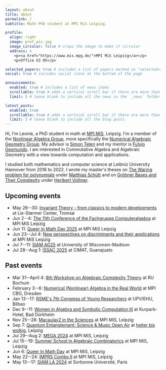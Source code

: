 ```yaml
---
layout: about
title: about
permalink: /
subtitle: Math PhD student at MPI MiS Leipzig.

profile:
  align: right
  image: prof_pic.jpg
  image_circular: false # crops the image to make it circular
  address: >
    <p><a href="https://www.mis.mpg.de/">MPI MiS Leipzig</a></p>
    <p>Office G3 05</p>

selected_papers: true # includes a list of papers marked as "selected={true}"
social: true # includes social icons at the bottom of the page

announcements:
  enabled: true # includes a list of news items
  scrollable: true # adds a vertical scroll bar if there are more than 3 news items
  limit: 5 # leave blank to include all the news in the `_news` folder

latest_posts:
  enabled: true
  scrollable: true # adds a vertical scroll bar if there are more than 3 new posts items
  limit: 3 # leave blank to include all the blog posts
---
```


Hi, I'm Leonie, a PhD student in math at [MPI MiS](https://www.mis.mpg.de/), Leipzig. I'm a member of the [Nonlinear Algebra Group](https://www.mis.mpg.de/nonlinear-algebra), more specifically the [Numerical Algebraic Geometry Group](https://www.mis.mpg.de/numerical-algebraic-geometry). My advisor is [Simon Telen](https://simontelen.webnode.page/) and my mentor is [Fulvio Gesmundo](https://fulges.github.io/). I am interested in Commutative Algebra and Algebraic Geometry with a view towards computation and applications.

I studied both mathematics and computer science at Leibniz University Hannover from 2016 to 2022. I wrote my master's theses on <a href="/assets/pdf/papers/The_Waring_problem_for_polynomials.pdf" target="_blank">The Waring problem for polynomials</a> under [Matthias Schütt](https://www.iag.uni-hannover.de/en/schuett/) and on <a href="/assets/pdf/papers/Groebner_Bases_and_Their_Complexity.pdf" target="_blank">Gröbner Bases and Their Complexity</a> under [Heribert Vollmer](https://www.thi.uni-hannover.de/en/vollmer/).

## Upcoming events

- May 26--30: [Invariant Theory - from classics to modern developments](https://sites.google.com/view/time-2025-invariant-theory) at Lie-Størmer Center, Tromsø
- Jun 2--4: [The 11th Conference of the Fachgruppe Computeralgebra](https://www.mis.mpg.de/de/events/series/the-11th-conference-of-the-fachgruppe-computeralgebra) at MPI MiS Leipzig
- Jun 11: [Queer in Math Day 2025](https://www.mis.mpg.de/de/events/series/queer-in-math-day-2025) at MPI MiS Leipzig
- Jun 23--Jul 4: [New perspectives on discriminants and their applications](https://www.mis.mpg.de/events/series/slmath-summer-school-new-perspectives-on-discriminants-and-their-applications) at MPI MiS Leipzig
- Jul 7--11: [SIAM AG25](https://www.siam.org/conferences-events/siam-conferences/ag25/) at University of Wisconsin-Madison
- Jul 28--Aug 1: [ISSAC 2025](https://www.issac-conference.org/2025/) at CIMAT, Guanajuato

## Past events

- Mar 31--April 4: [8th Workshop on Algebraic Complexity Theory](https://qi.rub.de/wact) at RU Bochum
- February 3--6: [Numerical (Nonlinear) Algebra in the Real World](https://plan.events.mpg.de/event/355/overview) at MPI CBG, Dresden
- Jan 13--17: [RSME's 7th Congress of Young Researchers](https://jovenes2025.rsme.es/index_en.html) at UPV/EHU, Bilbao
- Dec 9--11: [Women in Algebra and Symbolic Computation III](https://www.computeralgebra.de/women-in-algebra-and-symbolic-computation-iii/) at Kurpark-Hotel, Bad Dürkheim
- Nov 25--28: [Macaulay2 in the Sciences](https://www.mis.mpg.de/events/series/macaulay2-in-the-sciences) at MPI MiS, Leipzig
- Sep 7: [Quantum Entanglement: Science & Music Open Air](https://www.instagram.com/quantumentanglementfestival/) at [heiter bis wolkig](https://www.instagram.com/cafe_heiter_bis_wolkig/), Leipzig
- Jul 29--Aug 2: [MEGA 2024](https://www.mis.mpg.de/de/events/series/mega-2024) at MPI MiS, Leipzig
- Jul 15--19: [Summer School in Algebraic Combinatorics](https://www.mis.mpg.de/de/events/series/summer-school-in-algebraic-combinatorics) at MPI MiS, Leipzig
- Jun 6: [Queer In Math Day](https://www.mis.mpg.de/events/series/queer-in-math-day) at MPI MiS, Leipzig
- May 22--24: [IMPRS Combo II](https://www.mis.mpg.de/de/events/series/imprs-combo-ii) at MPI MiS, Leipzig
- May 13--17: [SIAM LA 2024](https://www.siam.org/conferences-events/past-event-archive/la24/) at Sorbonne Université, Paris
